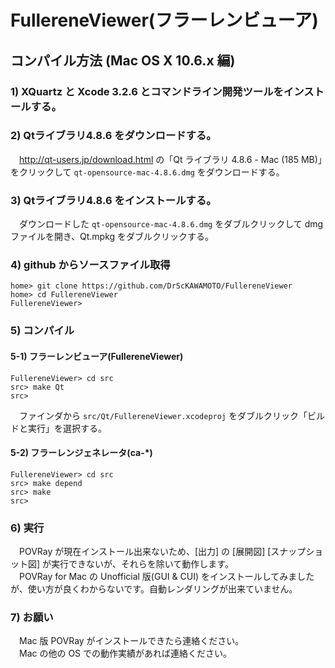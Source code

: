 # FullereneViewer(フラーレンビューア)
## コンパイル方法 (Mac OS X 10.6.x 編)
### 1) XQuartz と Xcode 3.2.6 とコマンドライン開発ツールをインストールする。
### 2) Qtライブラリ4.8.6 をダウンロードする。
　<http://qt-users.jp/download.html> の「Qt ライブラリ 4.8.6 - Mac (185 MB)」をクリックして `qt-opensource-mac-4.8.6.dmg` をダウンロードする。

### 3) Qtライブラリ4.8.6 をインストールする。
　ダウンロードした `qt-opensource-mac-4.8.6.dmg` をダブルクリックして dmg ファイルを開き、Qt.mpkg をダブルクリックする。

### 4) github からソースファイル取得
    home> git clone https://github.com/DrScKAWAMOTO/FullereneViewer
    home> cd FullereneViewer
    FullereneViewer> 

### 5) コンパイル
#### 5-1) フラーレンビューア(FullereneViewer)
    FullereneViewer> cd src
    src> make Qt
    src> 

　ファインダから `src/Qt/FullereneViewer.xcodeproj` をダブルクリック「ビルドと実行」を選択する。

#### 5-2) フラーレンジェネレータ(ca-*)
    FullereneViewer> cd src
    src> make depend
    src> make
    src> 

### 6) 実行
　POVRay が現在インストール出来ないため、[出力] の [展開図] [スナップショット図] が実行できないが、それらを除いて動作します。  
　POVRay for Mac の Unofficial 版(GUI & CUI) をインストールしてみましたが、使い方が良くわからないです。自動レンダリングが出来ていません。

### 7) お願い
　Mac 版 POVRay がインストールできたら連絡ください。  
　Mac の他の OS での動作実績があれば連絡ください。
